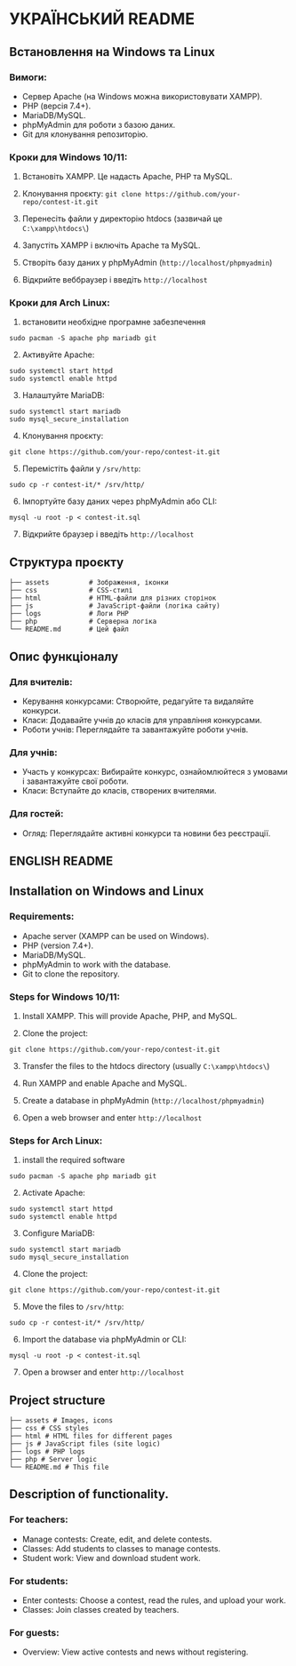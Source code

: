 # УКРАЇНСЬКИЙ README

## Встановлення на Windows та Linux

### Вимоги:
- Сервер Apache (на Windows можна використовувати XAMPP).
- PHP (версія 7.4+).
- MariaDB/MySQL.
- phpMyAdmin для роботи з базою даних.
- Git для клонування репозиторію.

### Кроки для Windows 10/11:
1) Встановіть XAMPP. Це надасть Apache, PHP та MySQL.

2) Клонування проєкту:
`git clone https://github.com/your-repo/contest-it.git`

3) Перенесіть файли у директорію htdocs (зазвичай це `C:\xampp\htdocs\`)

4) Запустіть XAMPP і включіть Apache та MySQL.

5) Створіть базу даних у phpMyAdmin (`http://localhost/phpmyadmin`)

6) Відкрийте веббраузер і введіть `http://localhost`

### Кроки для Arch Linux:

1) встановити необхідне програмне забезпечення
```
sudo pacman -S apache php mariadb git
```

2) Активуйте Apache:
```
sudo systemctl start httpd
sudo systemctl enable httpd
```

3) Налаштуйте MariaDB:
```
sudo systemctl start mariadb
sudo mysql_secure_installation
```

4) Клонування проєкту:
```
git clone https://github.com/your-repo/contest-it.git
```

5) Перемістіть файли у `/srv/http`:
```
sudo cp -r contest-it/* /srv/http/
```

6) Імпортуйте базу даних через phpMyAdmin або CLI:
```
mysql -u root -p < contest-it.sql
```

7) Відкрийте браузер і введіть `http://localhost`


## Структура проєкту
```
├── assets          # Зображення, іконки
├── css             # CSS-стилі
├── html            # HTML-файли для різних сторінок
├── js              # JavaScript-файли (логіка сайту)
├── logs            # Логи PHP
├── php             # Серверна логіка
└── README.md       # Цей файл
```


## Опис функціоналу

### Для вчителів:
- Керування конкурсами: Створюйте, редагуйте та видаляйте конкурси.
- Класи: Додавайте учнів до класів для управління конкурсами.
- Роботи учнів: Переглядайте та завантажуйте роботи учнів.

### Для учнів:
- Участь у конкурсах: Вибирайте конкурс, ознайомлюйтеся з умовами і завантажуйте свої роботи.
- Класи: Вступайте до класів, створених вчителями.

### Для гостей:
- Огляд: Переглядайте активні конкурси та новини без реєстрації.



## ENGLISH README

## Installation on Windows and Linux

### Requirements:
- Apache server (XAMPP can be used on Windows).
- PHP (version 7.4+).
- MariaDB/MySQL.
- phpMyAdmin to work with the database.
- Git to clone the repository.

### Steps for Windows 10/11:
1) Install XAMPP. This will provide Apache, PHP, and MySQL.

2) Clone the project:
```
git clone https://github.com/your-repo/contest-it.git
```

3) Transfer the files to the htdocs directory (usually `C:\xampp\htdocs\`)

4) Run XAMPP and enable Apache and MySQL.

5) Create a database in phpMyAdmin (`http://localhost/phpmyadmin`)

6) Open a web browser and enter `http://localhost`



### Steps for Arch Linux:

1) install the required software
```
sudo pacman -S apache php mariadb git
```

2) Activate Apache:
```
sudo systemctl start httpd
sudo systemctl enable httpd
```

3) Configure MariaDB:
```
sudo systemctl start mariadb
sudo mysql_secure_installation
```

4) Clone the project:
```
git clone https://github.com/your-repo/contest-it.git
```

5) Move the files to `/srv/http`:
```
sudo cp -r contest-it/* /srv/http/
```

6) Import the database via phpMyAdmin or CLI:
```
mysql -u root -p < contest-it.sql
```

7) Open a browser and enter `http://localhost`


## Project structure
```
├── assets # Images, icons
├── css # CSS styles
├── html # HTML files for different pages
├── js # JavaScript files (site logic)
├── logs # PHP logs
├── php # Server logic
└── README.md # This file
```


## Description of functionality.

### For teachers:
- Manage contests: Create, edit, and delete contests.
- Classes: Add students to classes to manage contests.
- Student work: View and download student work.

### For students:
- Enter contests: Choose a contest, read the rules, and upload your work.
- Classes: Join classes created by teachers.

### For guests:
- Overview: View active contests and news without registering.